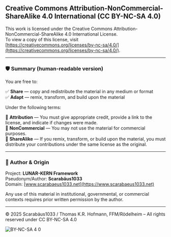## Creative Commons Attribution-NonCommercial-ShareAlike 4.0 International (CC BY-NC-SA 4.0)

This work is licensed under the Creative Commons Attribution-NonCommercial-ShareAlike 4.0 International License.  
To view a copy of this license, visit [https://creativecommons.org/licenses/by-nc-sa/4.0/](https://creativecommons.org/licenses/by-nc-sa/4.0/).

---

### 🛡️ Summary (human-readable version)

You are free to:

✅ **Share** — copy and redistribute the material in any medium or format  
✅ **Adapt** — remix, transform, and build upon the material

Under the following terms:

🔹 **Attribution** — You must give appropriate credit, provide a link to the license, and indicate if changes were made.  
🔹 **NonCommercial** — You may not use the material for commercial purposes.  
🔹 **ShareAlike** — If you remix, transform, or build upon the material, you must distribute your contributions under the same license as the original.

---

### 📍 Author & Origin

Project: **LUNAR-KERN Framework**  
Pseudonym/Author: **Scarabäus1033**  
Domain: [www.scarabaeus1033.net](https://www.scarabaeus1033.net)

Any use of this material in institutional, governmental, or commercial contexts requires prior written permission by the author.

---

© 2025 Scarabäus1033 / Thomas K.R. Hofmann, FFM/Rödelheim – All rights reserved under CC BY-NC-SA 4.0


![BY-NC-SA 4 0](https://github.com/user-attachments/assets/628b8535-df9a-4a01-8b0e-5c96d77557dc)






